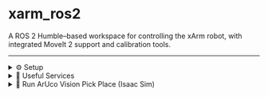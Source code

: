 # xarm_ros2

A ROS 2 Humble–based workspace for controlling the xArm robot, with integrated MoveIt 2 support and calibration tools.

---

<details>
  <summary>⚙️ Setup</summary>

  ## 🚀 Getting Started

  ### Prerequisites

  Make sure you have ROS 2 Humble installed and sourced in your environment. Then, install necessary tools and dependencies.

  ```bash
  sudo apt install python3-rosdep
  sudo rosdep init
  rosdep update
  sudo apt update
  sudo apt dist-upgrade

  sudo apt install python3-colcon-common-extensions
  sudo apt install python3-colcon-mixin
  colcon mixin add default https://raw.githubusercontent.com/colcon/colcon-mixin-repository/master/index.yaml
  colcon mixin update default

  sudo apt install python3-vcstool
  ```

  ---

  ## 🔧 Building the Workspace

  ```bash
  # Create a workspace and navigate to source directory
  cd ~
  mkdir -p dev_ws/src
  cd ~/dev_ws/src

  # Clone the xarm_ros2 repository with submodules
  git clone https://github.com/adipdas11/xarm_ros2.git --recursive --branch humble_NR
  cd xarm_ros2

  # Clone additional MoveIt 2 and calibration packages
  git clone https://github.com/ros-planning/moveit2_tutorials --branch humble
  git clone git@github.com:adipdas11/moveit2_calibration.git

  # Sync and update submodules
  git pull
  git submodule sync
  git submodule update --init --remote

  # Import additional dependencies using vcs
  vcs import < moveit2_tutorials/moveit2_tutorials.repos

  # Install dependencies using rosdep
  sudo apt update
  rosdep install -r --from-paths . --ignore-src --rosdistro $ROS_DISTRO -y
  ```

  ---

  ## 🛠️ Build the Workspace

  ```bash
  cd ~/dev_ws
  colcon build --mixin release
  ```

  ---

  ## 📦 Get xArm Python SDK

  ```bash
  cd ~/dev_ws/src
  git clone https://github.com/xArm-Developer/xArm-Python-SDK.git
  cd xArm-Python-SDK
  python3 setup.py install
  pip3 install xarm-python-sdk
  ```
</details>

<details>
  <summary>🔧 Useful Services</summary>

  ### Service to control the robot

  **Pose planning**  
  - **Service:** `/xarm_pose_plan`  
  - **Type:** `xarm_msgs/srv/PlanPose`  
  - **Request format:**
    ```yaml
    geometry_msgs/Pose target
    ---
    bool success
    ```
  - **Example:**
    ```bash
    ros2 service call /xarm_pose_plan xarm_msgs/srv/PlanPose "{target:
         {position:   {x: 0.3,   y: -0.1,  z: 0.2},
          orientation:{x: 1.0,   y:  0.0,  z: 0.0,  w: 0.0}
         }
       }"
    ```

  **Execute plan**  
  - **Service:** `/xarm_exec_plan`  
  - **Type:** `xarm_msgs/srv/PlanExec`  
  - **Request format:**
    ```yaml
    bool wait
    ---
    bool success
    ```
  - **Example:**
    ```bash
    ros2 service call /xarm_exec_plan xarm_msgs/srv/PlanExec "{wait: true}"
    ```

  **Gripper joint planning**  
  - **Service:** `/xarm_gripper_joint_plan`  
  - **Type:** `xarm_msgs/srv/PlanJoint`  
  - **Request format:**
    ```yaml
    float64[] target
    ---
    bool success
    ```
  - **Examples:**
    ```bash
    # Close gripper
    ros2 service call /xarm_gripper_joint_plan xarm_msgs/srv/PlanJoint "{ target: [0.85, 0.85, 0.85, 0.85, 0.85, 0.85] }"

    # Open gripper
    ros2 service call /xarm_gripper_joint_plan xarm_msgs/srv/PlanJoint "{ target: [0.0, 0.0, 0.0, 0.0, 0.0, 0.0] }"
    ```

  **Gripper execution**  
  - **Service:** `/xarm_gripper_exec_plan`  
  - **Type:** `xarm_msgs/srv/PlanExec`  
  - **Request format:**
    ```yaml
    bool wait
    ---
    bool success
    ```
  - **Example:**
    ```bash
    ros2 service call /xarm_gripper_exec_plan xarm_msgs/srv/PlanExec "{wait: true}"
    ```

  **Linear motor**  
  - **Service:** `/move_linear_motor`  
  - **Type:** `ufactory_linear_motor_description/srv/MoveLinearMotor`  
  - **Request format:**
    ```yaml
    float64 target_position_m
    ---
    bool success
    string message
    ```
  - **Example (move to 0.7 m):**
    ```bash
    ros2 service call /move_linear_motor ufactory_linear_motor_description/srv/MoveLinearMotor "{target_position_m: 0.7}"
    ```
</details>

<details>
  <summary>🏃 Run ArUco Vision Pick Place (Isaac Sim)</summary>

  ```bash
  # Launch MoveIt 2 fake controller for xArm with linear axis
  ros2 launch xarm5_vision_pick_place launch_xarm5.launch.py mode:=sim

  # Launch MoveIt 2 real controller for xArm with linear axis
  ros2 launch xarm5_vision_pick_place launch_xarm5.launch.py mode:=real
  ```
</details>
